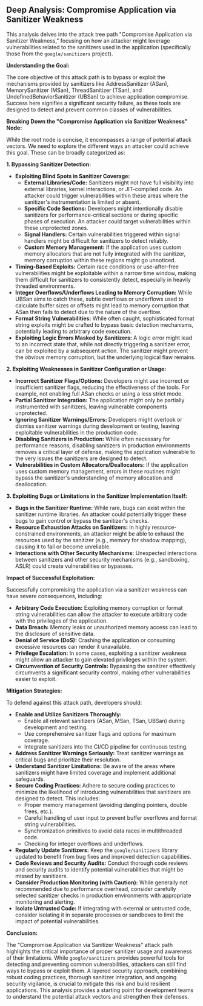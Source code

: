 ## Deep Analysis: Compromise Application via Sanitizer Weakness

This analysis delves into the attack tree path "Compromise Application via Sanitizer Weakness," focusing on how an attacker might leverage vulnerabilities related to the sanitizers used in the application (specifically those from the `google/sanitizers` project).

**Understanding the Goal:**

The core objective of this attack path is to bypass or exploit the mechanisms provided by sanitizers like AddressSanitizer (ASan), MemorySanitizer (MSan), ThreadSanitizer (TSan), and UndefinedBehaviorSanitizer (UBSan) to achieve application compromise. Success here signifies a significant security failure, as these tools are designed to detect and prevent common classes of vulnerabilities.

**Breaking Down the "Compromise Application via Sanitizer Weakness" Node:**

While the root node is concise, it encompasses a range of potential attack vectors. We need to explore the different ways an attacker could achieve this goal. These can be broadly categorized as:

**1. Bypassing Sanitizer Detection:**

* **Exploiting Blind Spots in Sanitizer Coverage:**
    * **External Libraries/Code:** Sanitizers might not have full visibility into external libraries, kernel interactions, or JIT-compiled code. An attacker could trigger vulnerabilities within these areas where the sanitizer's instrumentation is limited or absent.
    * **Specific Code Sections:**  Developers might intentionally disable sanitizers for performance-critical sections or during specific phases of execution. An attacker could target vulnerabilities within these unprotected zones.
    * **Signal Handlers:**  Certain vulnerabilities triggered within signal handlers might be difficult for sanitizers to detect reliably.
    * **Custom Memory Management:** If the application uses custom memory allocators that are not fully integrated with the sanitizer, memory corruption within these regions might go unnoticed.
* **Timing-Based Exploits:**  Certain race conditions or use-after-free vulnerabilities might be exploitable within a narrow time window, making them difficult for sanitizers to consistently detect, especially in heavily threaded environments.
* **Integer Overflows/Underflows Leading to Memory Corruption:** While UBSan aims to catch these, subtle overflows or underflows used to calculate buffer sizes or offsets might lead to memory corruption that ASan then fails to detect due to the nature of the overflow.
* **Format String Vulnerabilities:**  While often caught, sophisticated format string exploits might be crafted to bypass basic detection mechanisms, potentially leading to arbitrary code execution.
* **Exploiting Logic Errors Masked by Sanitizers:**  A logic error might lead to an incorrect state that, while not directly triggering a sanitizer error, can be exploited by a subsequent action. The sanitizer might prevent the *obvious* memory corruption, but the underlying logical flaw remains.

**2. Exploiting Weaknesses in Sanitizer Configuration or Usage:**

* **Incorrect Sanitizer Flags/Options:**  Developers might use incorrect or insufficient sanitizer flags, reducing the effectiveness of the tools. For example, not enabling full ASan checks or using a less strict mode.
* **Partial Sanitizer Integration:**  The application might only be partially instrumented with sanitizers, leaving vulnerable components unprotected.
* **Ignoring Sanitizer Warnings/Errors:**  Developers might overlook or dismiss sanitizer warnings during development or testing, leaving exploitable vulnerabilities in the production code.
* **Disabling Sanitizers in Production:** While often necessary for performance reasons, disabling sanitizers in production environments removes a critical layer of defense, making the application vulnerable to the very issues the sanitizers are designed to detect.
* **Vulnerabilities in Custom Allocators/Deallocators:** If the application uses custom memory management, errors in these routines might bypass the sanitizer's understanding of memory allocation and deallocation.

**3. Exploiting Bugs or Limitations in the Sanitizer Implementation Itself:**

* **Bugs in the Sanitizer Runtime:**  While rare, bugs can exist within the sanitizer runtime libraries. An attacker could potentially trigger these bugs to gain control or bypass the sanitizer's checks.
* **Resource Exhaustion Attacks on Sanitizers:**  In highly resource-constrained environments, an attacker might be able to exhaust the resources used by the sanitizer (e.g., memory for shadow mapping), causing it to fail or become unreliable.
* **Interactions with Other Security Mechanisms:**  Unexpected interactions between sanitizers and other security mechanisms (e.g., sandboxing, ASLR) could create vulnerabilities or bypasses.

**Impact of Successful Exploitation:**

Successfully compromising the application via a sanitizer weakness can have severe consequences, including:

* **Arbitrary Code Execution:**  Exploiting memory corruption or format string vulnerabilities can allow the attacker to execute arbitrary code with the privileges of the application.
* **Data Breach:**  Memory leaks or unauthorized memory access can lead to the disclosure of sensitive data.
* **Denial of Service (DoS):**  Crashing the application or consuming excessive resources can render it unavailable.
* **Privilege Escalation:**  In some cases, exploiting a sanitizer weakness might allow an attacker to gain elevated privileges within the system.
* **Circumvention of Security Controls:**  Bypassing the sanitizer effectively circumvents a significant security control, making other vulnerabilities easier to exploit.

**Mitigation Strategies:**

To defend against this attack path, developers should:

* **Enable and Utilize Sanitizers Thoroughly:**
    * Enable all relevant sanitizers (ASan, MSan, TSan, UBSan) during development and testing.
    * Use comprehensive sanitizer flags and options for maximum coverage.
    * Integrate sanitizers into the CI/CD pipeline for continuous testing.
* **Address Sanitizer Warnings Seriously:** Treat sanitizer warnings as critical bugs and prioritize their resolution.
* **Understand Sanitizer Limitations:** Be aware of the areas where sanitizers might have limited coverage and implement additional safeguards.
* **Secure Coding Practices:**  Adhere to secure coding practices to minimize the likelihood of introducing vulnerabilities that sanitizers are designed to detect. This includes:
    * Proper memory management (avoiding dangling pointers, double frees, etc.).
    * Careful handling of user input to prevent buffer overflows and format string vulnerabilities.
    * Synchronization primitives to avoid data races in multithreaded code.
    * Checking for integer overflows and underflows.
* **Regularly Update Sanitizers:** Keep the `google/sanitizers` library updated to benefit from bug fixes and improved detection capabilities.
* **Code Reviews and Security Audits:** Conduct thorough code reviews and security audits to identify potential vulnerabilities that might be missed by sanitizers.
* **Consider Production Monitoring (with Caution):** While generally not recommended due to performance overhead, consider carefully selected sanitizer checks in production environments with appropriate monitoring and alerting.
* **Isolate Untrusted Code:** If integrating with external or untrusted code, consider isolating it in separate processes or sandboxes to limit the impact of potential vulnerabilities.

**Conclusion:**

The "Compromise Application via Sanitizer Weakness" attack path highlights the critical importance of proper sanitizer usage and awareness of their limitations. While `google/sanitizers` provides powerful tools for detecting and preventing common vulnerabilities, attackers can still find ways to bypass or exploit them. A layered security approach, combining robust coding practices, thorough sanitizer integration, and ongoing security vigilance, is crucial to mitigate this risk and build resilient applications. This analysis provides a starting point for development teams to understand the potential attack vectors and strengthen their defenses.
